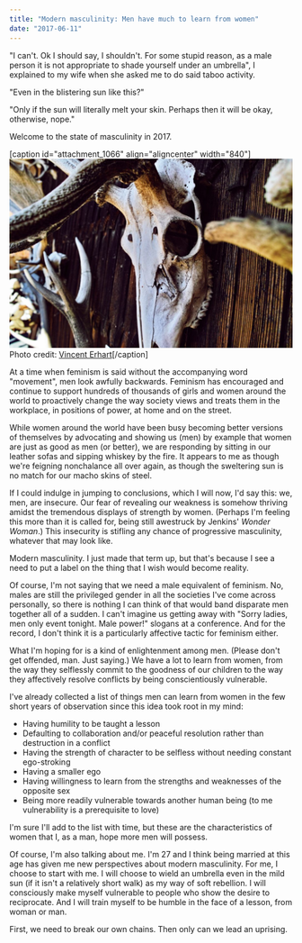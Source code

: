 ```yaml
---
title: "Modern masculinity: Men have much to learn from women"
date: "2017-06-11"
---
```


"I can't. Ok I should say, I shouldn't. For some stupid reason, as a male person it is not appropriate to shade yourself under an umbrella", I explained to my wife when she asked me to do said taboo activity.

"Even in the blistering sun like this?"

"Only if the sun will literally melt your skin. Perhaps then it will be okay, otherwise, nope."

Welcome to the state of masculinity in 2017.

\[caption id="attachment\_1066" align="aligncenter" width="840"\]![dead animal head trophy](images/vincent-erhart-193379-1024x683.jpg) Photo credit: [Vincent Erhart](https://unsplash.com/@vince_erhart)\[/caption\]

At a time when feminism is said without the accompanying word "movement", men look awfully backwards. Feminism has encouraged and continue to support hundreds of thousands of girls and women around the world to proactively change the way society views and treats them in the workplace, in positions of power, at home and on the street.

While women around the world have been busy becoming better versions of themselves by advocating and showing us (men) by example that women are just as good as men (or better), we are responding by sitting in our leather sofas and sipping whiskey by the fire. It appears to me as though we're feigning nonchalance all over again, as though the sweltering sun is no match for our macho skins of steel.

If I could indulge in jumping to conclusions, which I will now, I'd say this: we, men, are insecure. Our fear of revealing our weakness is somehow thriving amidst the tremendous displays of strength by women. (Perhaps I'm feeling this more than it is called for, being still awestruck by Jenkins' _Wonder Woman_.) This insecurity is stifling any chance of progressive masculinity, whatever that may look like.

Modern masculinity. I just made that term up, but that's because I see a need to put a label on the thing that I wish would become reality.

Of course, I'm not saying that we need a male equivalent of feminism. No, males are still the privileged gender in all the societies I've come across personally, so there is nothing I can think of that would band disparate men together all of a sudden. I can't imagine us getting away with "Sorry ladies, men only event tonight. Male power!" slogans at a conference. And for the record, I don't think it is a particularly affective tactic for feminism either.

What I'm hoping for is a kind of enlightenment among men. (Please don't get offended, man. Just saying.) We have a lot to learn from women, from the way they selflessly commit to the goodness of our children to the way they affectively resolve conflicts by being conscientiously vulnerable.

I've already collected a list of things men can learn from women in the few short years of observation since this idea took root in my mind:

- Having humility to be taught a lesson
- Defaulting to collaboration and/or peaceful resolution rather than destruction in a conflict
- Having the strength of character to be selfless without needing constant ego-stroking
- Having a smaller ego
- Having willingness to learn from the strengths and weaknesses of the opposite sex
- Being more readily vulnerable towards another human being (to me vulnerability is a prerequisite to love)

I'm sure I'll add to the list with time, but these are the characteristics of women that I, as a man, hope more men will possess.

Of course, I'm also talking about me. I'm 27 and I think being married at this age has given me new perspectives about modern masculinity. For me, I choose to start with me. I will choose to wield an umbrella even in the mild sun (if it isn't a relatively short walk) as my way of soft rebellion. I will consciously make myself vulnerable to people who show the desire to reciprocate. And I will train myself to be humble in the face of a lesson, from woman or man.

First, we need to break our own chains. Then only can we lead an uprising.
